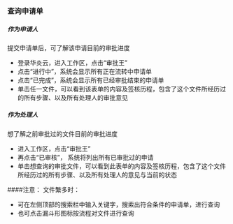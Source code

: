 ### 查询申请单

##### 作为申请人
  提交申请单后，可了解该申请目前的审批进度
  - 登录华炎云，进入工作区，点击“审批王”
  - 点击“进行中”，系统会显示所有正在流转中申请单
  - 点击“已完成”，系统会显示所有已经审批结束的申请单
  - 单击任一文件，可以看到该表单的内容及签核历程，包含了这个文件所经历过的所有步骤、以及所有处理人的审批意见


##### 作为处理人
  想了解之前审批过的文件目前的审批进度
  - 进入工作区，点击“审批王”
  - 再点击“已审核”， 系统将列出所有已审批过的申请
  - 单击想查询的审批文件，可以看到此表单的内容及签核历程，包含了这个文件所经历过的所有步骤、以及所有处理人的意见与当前的状态

####注意：
文件繁多时：
- 可在左侧顶部的搜索栏中输入关键字，搜索出符合条件的申请单，进行查询
- 也可点击漏斗形图标按流程对文件进行查询
